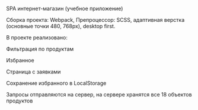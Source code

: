 SPA интернет-магазин (учебное приложение)

Сборка проекта: Webpack, Препроцессор: SCSS, адаптивная верстка (основные точки 480, 768px), desktop first. 

В проекте реализовано:

Фильтрация по продуктам

Избранное

Страница с заявками

Сохранение избранного в LocalStorage

Запросы отправляются на сервер, на сервере хранятся все 18 объектов продуктов
